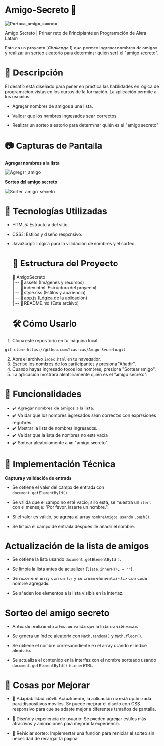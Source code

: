 # Amigo-Secreto 🎁
![Portada_amigo_secreto](https://github.com/user-attachments/assets/c7071970-20c8-426f-9778-505e0a32c0dd)

Amigo Secreto |  Primer reto de Principiante en Programación de Alura Latam

Este es un proyecto (_Challenge 1_) que permite ingresar nombres de amigos y realizar un serteo aleatorio para determinar quién será el "amigo secreto".

# 📌 Descripción

El desafío está diseñado para poner en practica las habilidades en lógica de programacion vistas en los cursos de la formación.  La aplicación permite a los usuarios:

- Agregar nombres de amigos a una lista.

- Validar que los nombres ingresados sean correctos.

- Realizar un sorteo aleatorio para determinar quién es el "amigo secreto"

# 📷 Capturas de Pantalla
**Agregar nombres a la lista**

![Agregar_amigo](https://github.com/user-attachments/assets/c3dcde90-090f-4435-a9f1-2f7e31143f76)

**Sorteo del amigo secreto**

![Sorteo_amigo_secreto](https://github.com/user-attachments/assets/9f5ba893-5098-48cb-a897-969c36f5778d)


# 🚀  Tecnologías Utilizadas

-  HTML5: Estructura del sitio.

- CSS3: Estilos y diseño responsivo.

- JavaScript: Lógica para la validación de nombres y el sorteo.

  # 📂  Estructura del Proyecto

    📁 AmigoSecreto <br>
      │-- 📁 assets (Imágenes y recursos)\
      │-- 📄 index.html (Estructura del proyecto)\
      │-- 📄 style.css (Estilos y apariencia)\
      │-- 📄 app.js (Lógica de la aplicación)\
      │-- 📄 README.md (Este archivo)

  # 🛠️ Cómo Usarlo

1. Clona este repositorio en tu máquina local:

```
git clone https://github.com/lcas-cas/Amigo-Secreto.git
```
2. Abre el archivo `index.html` en tu navegador.
3. Escribe los nombres de los participantes y presiona "Añadir".
4. Cuando hayas ingresado todos los nombres, presiona "Sortear amigo".
5. La aplicación mostrará aleatoriamente quién es el "amigo secreto".

# 🎯 Funcionalidades

- ✔️ Agregar nombres de amigos a la lista.
- ✔️ Validar que los nombres ingresados sean correctos con expresiones regulares.
- ✔️ Mostrar la lista de nombres ingresados.
- ✔️ Validar que la lista de nombres no este vacía
- ✔️ Sortear aleatoriamente a un "amigo secreto".

# 🔧 Implementación Técnica

**Captura y validación de entrada**

- Se obtiene el valor del campo de entrada con `document.getElementById()`.

- Se valida que el campo no esté vacío; si lo está, se muestra un `alert` con el mensaje: "Por favor, inserte un nombre.".

- Si el valor es válido, se agrega al array `nombreAmigos usando` `.push()`.

- Se limpia el campo de entrada después de añadir el nombre.

# **Actualización de la lista de amigos**

- Se obtiene la lista usando `document.getElementById()`.

- Se limpia la lista antes de actualizar (`lista.innerHTML = ""`).

- Se recorre el array con un `for` y se crean elementos `<li>` con cada nombre agregado.

- Se añaden los elementos a la lista visible en la interfaz.


# **Sorteo del amigo secreto**

- Antes de realizar el sorteo, se valida que la lista no esté vacía.

- Se genera un índice aleatorio con `Math.random()` y `Math.floor()`.

- Se obtiene el nombre correspondiente en el array usando el índice aleatorio.

- Se actualiza el contenido en la interfaz con el nombre sorteado usando `document.getElementById()` e `innerHTML`.

# 🔧 Cosas por Mejorar

- 📱 Adaptabilidad móvil: Actualmente, la aplicación no está optimizada para dispositivos móviles. Se puede mejorar el diseño con CSS responsivo para que se adapte mejor a diferentes tamaños de pantalla.

- 🎨 Diseño y experiencia de usuario: Se pueden agregar estilos más atractivos y animaciones para mejorar la experiencia.

- 🔄 Reiniciar sorteo: Implementar una función para reiniciar el sorteo sin necesidad de recargar la página.










